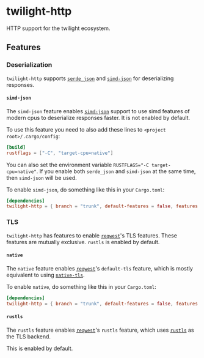 <!-- cargo-sync-readme start -->

# twilight-http

HTTP support for the twilight ecosystem.

## Features

### Deserialization

`twilight-http` supports [`serde_json`] and [`simd-json`] for deserializing
responses.

#### `simd-json`

The `simd-json` feature enables [`simd-json`] support to use simd features
of modern cpus to deserialize responses faster. It is not enabled by
default.

To use this feature you need to also add these lines to
`<project root>/.cargo/config`:

```toml
[build]
rustflags = ["-C", "target-cpu=native"]
```

You can also set the environment variable
`RUSTFLAGS="-C target-cpu=native"`. If you enable both `serde_json` and
`simd-json` at the same time, then `simd-json` will be used.

To enable `simd-json`, do something like this in your `Cargo.toml`:

```toml
[dependencies]
twilight-http = { branch = "trunk", default-features = false, features = ["rustls", "simd-json"], git = "https://github.com/twilight-rs/twilight" }
```

### TLS

`twilight-http` has features to enable [`reqwest`]'s TLS features. These
features are mutually exclusive. `rustls` is enabled by default.

#### `native`

The `native` feature enables [`reqwest`]'s `default-tls`
feature, which is mostly equivalent to using [`native-tls`].

To enable `native`, do something like this in your `Cargo.toml`:

```toml
[dependencies]
twilight-http = { branch = "trunk", default-features = false, features = ["native", "serde_json"], git = "https://github.com/twilight-rs/twilight" }
```

#### `rustls`

The `rustls` feature enables [`reqwest`]'s `rustls` feature, which uses
[`rustls`] as the TLS backend.

This is enabled by default.

[`native-tls`]: https://crates.io/crates/native-tls
[`reqwest`]: https://crates.io/crates/reqwest
[`rustls`]: https://crates.io/crates/rustls
[`serde_json`]: https://crates.io/crates/serde_json
[`simd-json`]: https://crates.io/crates/simd-json

<!-- cargo-sync-readme end -->
